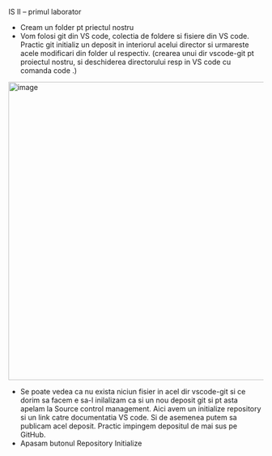 IS II – primul laborator
-	Cream un folder pt priectul nostru
-	Vom folosi git din VS code, colectia de foldere si fisiere din VS code. Practic git initializ un deposit in interiorul acelui director si urmareste acele modificari din folder ul respectiv. (crearea unui dir vscode-git pt proiectul nostru, si deschiderea directorului resp in VS code cu comanda code .)
 <img width="940" height="588" alt="image" src="https://github.com/user-attachments/assets/e5e22aad-c37c-4349-8902-7e89f4bc0e6a" />
 

 
-	Se poate vedea ca nu exista niciun fisier in acel dir vscode-git si ce dorim sa facem e sa-l inilalizam ca si un nou deposit git si pt asta apelam la Source control management. Aici avem un initialize repository si un link catre documentatia VS code. Si de asemenea putem sa publicam acel deposit. Practic impingem depositul de mai sus pe GitHub.
-	Apasam butonul Repository Initialize
